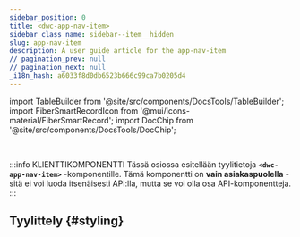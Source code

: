 ```yaml
---
sidebar_position: 0
title: <dwc-app-nav-item>
sidebar_class_name: sidebar--item__hidden
slug: app-nav-item
description: A user guide article for the app-nav-item
// pagination_prev: null
// pagination_next: null
_i18n_hash: a6033f8d0db6523b666c99ca7b0205d4
---
```

import TableBuilder from '@site/src/components/DocsTools/TableBuilder';
import FiberSmartRecordIcon from '@mui/icons-material/FiberSmartRecord';
import DocChip from '@site/src/components/DocsTools/DocChip';

<DocChip chip='shadow' />

<br />

:::info KLIENTTIKOMPONENTTI
Tässä osiossa esitellään tyylitietoja **`<dwc-app-nav-item>`** -komponentille. Tämä komponentti on **vain asiakaspuolella** - sitä ei voi luoda itsenäisesti API:lla, mutta se voi olla osa API-komponentteja.
:::

## Tyylittely {#styling}

<TableBuilder name="dwc-app-nav-item" clientComponent />

